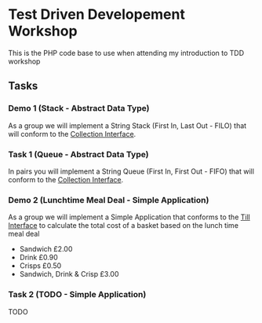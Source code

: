 # Test Driven Developement Workshop

This is the PHP code base to use when attending my introduction to TDD workshop

## Tasks

### Demo 1 (Stack - Abstract Data Type)

As a group we will implement a String Stack (First In, Last Out - FILO) that will conform to the [Collection Interface](src/Collection.php).

### Task 1 (Queue - Abstract Data Type)

In pairs you will implement a String Queue (First In, First Out - FIFO) that will conform to the [Collection Interface](src/Collection.php).

### Demo 2 (Lunchtime Meal Deal - Simple Application)

As a group we will implement a Simple Application that conforms to the [Till Interface](src/MealDeal/Till.php) to calculate the total cost of a basket based on the lunch time meal deal

  - Sandwich £2.00
  - Drink £0.90
  - Crisps £0.50
  - Sandwich, Drink & Crisp £3.00
  
### Task 2 (TODO - Simple Application)

TODO
